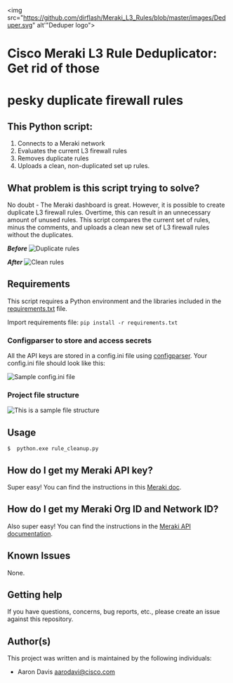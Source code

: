 <img src="https://github.com/dirflash/Meraki_L3_Rules/blob/master/images/Deduper.svg" alt'"Deduper logo">

# Cisco Meraki L3 Rule Deduplicator: Get rid of those

# pesky duplicate firewall rules

## **This Python script:**

1. Connects to a Meraki network
2. Evaluates the current L3 firewall rules
3. Removes duplicate rules
4. Uploads a clean, non-duplicated set up rules.

## What problem is this script trying to solve?

No doubt - The Meraki dashboard is great. However, it is possible to create duplicate L3 firewall rules. Overtime, this can result in an unnecessary amount of unused rules. This script compares the current set of rules, minus the comments, and uploads a clean new set of L3 firewall rules without the duplicates.

**_Before_**
![Duplicate rules](https://github.com/dirflash/Meraki_L3_Rules/blob/master/images/dup_rules_b4.jpg)

**_After_**
![Clean rules](https://github.com/dirflash/Meraki_L3_Rules/blob/master/images/after.JPG)

## Requirements

This script requires a Python environment and the libraries included in the [requirements.txt](https://github.com/dirflash/Meraki_L3_Rules/blob/master/requirements.txt) file.

Import requirements file: `pip install -r requirements.txt`

### Configparser to store and access secrets

All the API keys are stored in a config.ini file using [configparser](https://docs.python.org/3/library/configparser.html). Your config.ini file should look like this:

![Sample config.ini file](https://github.com/dirflash/Meraki_L3_Rules/blob/master/images/config.jpg)

### Project file structure

![This is a sample file structure](https://github.com/dirflash/Meraki_L3_Rules/blob/master/images/file_structure.JPG)

## Usage

```
$  python.exe rule_cleanup.py
```

## How do I get my Meraki API key?

Super easy! You can find the instructions in this [Meraki doc](https://documentation.meraki.com/General_Administration/Other_Topics/Cisco_Meraki_Dashboard_API).

## How do I get my Meraki Org ID and Network ID?

Also super easy! You can find the instructions in the [Meraki API documentation](https://documentation.meraki.com/General_Administration/Other_Topics/Cisco_Meraki_Dashboard_API).

## Known Issues

None.

## Getting help

If you have questions, concerns, bug reports, etc., please create an issue against this repository.

## Author(s)

This project was written and is maintained by the following individuals:

- Aaron Davis <aarodavi@cisco.com>
